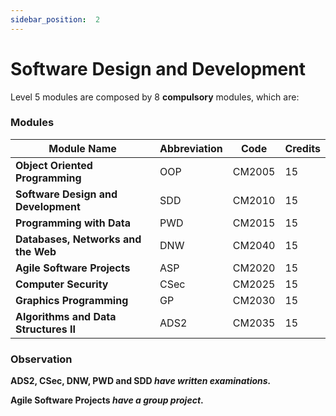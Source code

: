 ```yaml
---
sidebar_position:  2
---
```


# Software Design and Development
  
Level 5 modules are composed by 8 **compulsory** modules, which are:

### Modules

|Module Name  | Abbreviation | Code | Credits
|--|--|--|--|
|**Object Oriented Programming**  | OOP| CM2005|15
|**Software Design and Development**  | SDD| CM2010|15
|**Programming with Data**  | PWD | CM2015|15
|**Databases, Networks and the Web**  | DNW| CM2040|15
|**Agile Software Projects** | ASP | CM2020 |15
|**Computer Security**  | CSec| CM2025 | 15
|**Graphics Programming** | GP| CM2030 |15
|**Algorithms and Data Structures II**  | ADS2| CM2035 |15



### Observation

**ADS2, CSec, DNW, PWD and SDD *have written examinations.***

**Agile Software Projects *have a group project*.**